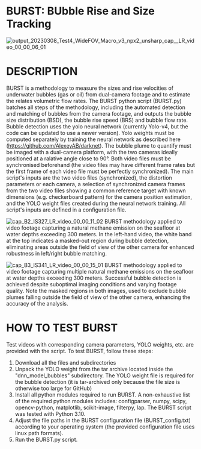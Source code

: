 # BURST: BUbble Rise and Size Tracking

![output_20230308_Test4_WideFOV_Macro_v3_npx2_unsharp_cap__LR_video_00_00_06_01](https://github.com/BUbbleRST/BURST.github/assets/16003542/87b686a4-1b76-4520-806c-662f241b3298)


# DESCRIPTION
BURST is a methodology to measure the sizes and rise velocities of underwater bubbles (gas or oil) from dual-camera footage and to estimate the relates volumetric flow rates. The BURST python script (BURST.py) batches all steps of the methodology, including the automated detection and matching of bubbles from the camera footage, and outputs the bubble size distribution (BSD), the bubble rise speed (BRS) and bubble flow rate.
Bubble detection uses the yolo neural network (currently Yolo-v4, but the code can be updated to use a newer version). Yolo weights must be computed separately by training the neural network as described here (https://github.com/AlexeyAB/darknet).
The bubble plume to quantify must be imaged with a dual-camera platform, with the two cameras ideally positioned at a ralative angle close to 90°. Both video files must be synchronised beforehand (the video files may have different frame rates but the first frame of each video file must be perfectly synchronized). 
The main script's inputs are the two video files (synchronized), the distortion parameters or each camera, a selection of synchronized camera frames from the two video files showing a common reference target with known dimensions (e.g. checkerboard pattern) for the camera position estimation, and the YOLO weight files created during the neural network training. All script's inputs are defined in a configuration file.


![cap_B2_IS327_LR_video_00_00_11_02](https://github.com/BUbbleRST/BURST.github/assets/16003542/468b2f3b-5f50-436a-8ede-943ea672c222)
BURST methodology applied to video footage capturing a natural methane emission on the seafloor at water depths exceeding 300 meters. In the left-hand video, the white band at the top indicates a masked-out region during bubble detection, eliminating areas outside the field of view of the other camera for enhanced robustness in left/right bubble matching.


![cap_B3_IS341_LR_video_00_00_15_01](https://github.com/BUbbleRST/BURST.github/assets/16003542/1419499a-a2ed-4c7c-876d-aba8c6a689e4)
BURST methodology applied to video footage capturing multiple natural methane emissions on the seafloor at water depths exceeding 300 meters. Successful bubble detection is achieved despite suboptimal imaging conditions and varying footage quality. Note the masked regions in both images, used to exclude bubble plumes falling outside the field of view of the other camera, enhancing the accuracy of the analysis.

# HOW TO TEST BURST
Test videos with corresponding camera parameters, YOLO weights, etc. are provided with the script. To test BURST, follow these steps:
1. Download all the files and subdirectories
2. Unpack the YOLO weight from the tar archive located inside the "dnn_model_bubbles" subdirectory. The YOLO weight file is required for the bubble detection (it is tar-archived only because the file size is otherwise too large for GitHub)
3. Install all python modules required to run BURST. A non-exhaustive list of the required python modules includes: configparser, numpy, scipy, opencv-python, matplotlib, scikit-image, filterpy, lap. The BURST script was tested with Python 3.10.
4. Adjust the file paths in the BURST configuration file (BURST_config.txt) according to your operating system (the provided configuration file uses linux path formats).
5. Run the BURST.py script.
   
